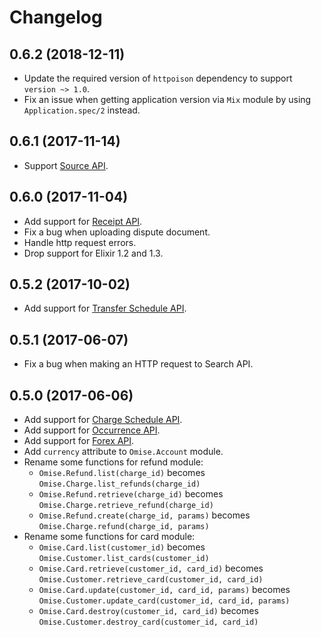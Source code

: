 # Changelog

## 0.6.2 (2018-12-11)

- Update the required version of `httpoison` dependency to support `version ~> 1.0`.
- Fix an issue when getting application version via `Mix` module by using `Application.spec/2` instead.

## 0.6.1 (2017-11-14)

- Support [Source API](https://www.omise.co/source-api).

## 0.6.0 (2017-11-04)

- Add support for [Receipt API](https://www.omise.co/receipt-api).
- Fix a bug when uploading dispute document.
- Handle http request errors.
- Drop support for Elixir 1.2 and 1.3.

## 0.5.2 (2017-10-02)

- Add support for [Transfer Schedule API](https://www.omise.co/transfer-schedules-api).

## 0.5.1 (2017-06-07)

- Fix a bug when making an HTTP request to Search API.

## 0.5.0 (2017-06-06)

- Add support for [Charge Schedule API](https://www.omise.co/charge-schedules-api).
- Add support for [Occurrence API](https://www.omise.co/occurrences-api).
- Add support for [Forex API](https://www.omise.co/forex-api).
- Add `currency` attribute to `Omise.Account` module.
- Rename some functions for refund module:
  - `Omise.Refund.list(charge_id)` becomes `Omise.Charge.list_refunds(charge_id)`
  - `Omise.Refund.retrieve(charge_id)` becomes `Omise.Charge.retrieve_refund(charge_id)`
  - `Omise.Refund.create(charge_id, params)` becomes `Omise.Charge.refund(charge_id, params)`
- Rename some functions for card module:
  - `Omise.Card.list(customer_id)` becomes `Omise.Customer.list_cards(customer_id)`
  - `Omise.Card.retrieve(customer_id, card_id)` becomes `Omise.Customer.retrieve_card(customer_id, card_id)`
  - `Omise.Card.update(customer_id, card_id, params)` becomes `Omise.Customer.update_card(customer_id, card_id, params)`
  - `Omise.Card.destroy(customer_id, card_id)` becomes `Omise.Customer.destroy_card(customer_id, card_id)`
